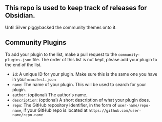 ## This repo is used to keep track of releases for Obsidian.

Until Silver piggybacked the community themes onto it.

## Community Plugins

To add your plugin to the list, make a pull request to the `community-plugins.json` file.
The order of this list is not kept, please add your plugin to the end of the list.

- `id`: A unique ID for your plugin. Make sure this is the same one you have in your `manifest.json`
- `name`: The name of your plugin. This will be used to search for your plugin.
- `author`: (optional) The author's name.
- `description`: (optional) A short description of what your plugin does.
- `repo`: The GitHub repository identifier, in the form of `user-name/repo-name`, if your GitHub repo is located at `https://github.com/user-name/repo-name`
